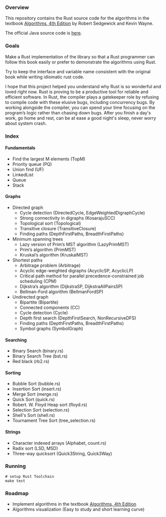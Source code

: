 ### Overview 

This repository contains the Rust source code 
for the algorithms in the textbook 
[Algorithms, 4th Edition](http://amzn.to/13VNJi7) 
by Robert Sedgewick and Kevin Wayne.

The official Java source code is 
[here](https://github.com/kevin-wayne/algs4).

### Goals

Make a Rust implementation of the library so that
a Rust programmer can follow this book easily or
prefer to demonstrate the algorithms using Rust.

Try to keep the interface and variable name consistent
with the original book while writing idiomatic rust
code.

I hope that this project helped you understand why 
Rust is so wonderful and loved right now. Rust is proving 
to be a productive tool for reliable and efficient software. 
In Rust, the compiler plays
a gatekeeper role by refusing to compile code with
these elusive bugs, including concurrency bugs.
By working alongside the compiler, you can spend your
time focusing on the program’s logic rather than
chasing down bugs. After you finish a day's work,
go home and rest, can be at ease a good night's sleep,
never worry about system crash.

### Index

#### Fundamentals 

- Find the largest M elements (TopM)
- Priority queue (PQ)
- Union find (UF)
- LinkedList
- Queue
- Stack

#### Graphs

- Directed graph
  - Cycle detection (DirectedCycle, EdgeWeightedDigraphCycle)
  - Strong connectivity in digraphs (KosarajuSCC)
  - Topological sort (Topological)
  - Transitive closure (TransitiveClosure)
  - Finding paths (DepthFirstPaths, BreadthFirstPaths)
- Minimum spanning trees 
  - Lazy version of Prim’s MST algorithm (LazyPrimMST)
  - Prim’s algorithm (PrimMST)
  - Kruskal’s algorithm (KruskalMST)
- Shortest paths
  - Arbitrage problem (Arbitrage)
  - Acyclic edge-weighted digraphs (AcyclicSP, AcyclicLP)
  - Critical path method for parallel precedence-constrained job scheduling (CPM)
  - Dijkstra’s algorithm (DijkstraSP, DijkstraAllPairsSP)
  - Bellman-Ford algorithm (BellmanFordSP) 
- Undirected graph
  - Bipartite (Bipartite)
  - Connected components (CC)
  - Cycle detection (Cycle)
  - Depth first search (DepthFirstSearch, NonRecursiveDFS)
  - Finding paths (DepthFirstPaths, BreadthFirstPaths)
  - Symbol graphs (SymbolGraph)

#### Searching

- Binary Search (binary.rs)
- Binary Search Tree (bst.rs)
- Red black (rb2.rs)

#### Sorting

- Bubble Sort (bubble.rs)
- Insertion Sort (insert.rs)
- Merge Sort (merge.rs)
- Quick Sort (quick.rs)
- Robert. W. Floyd Heap sort (floyd.rs)
- Selection Sort (selection.rs)
- Shell's Sort (shell.rs)
- Tournament Tree Sort (tree_selection.rs)

#### Strings

- Character indexed arrays (Alphabet, count.rs)
- Radix sort (LSD, MSD)
- Three-way quicksort (Quick3String, Quick3Way)

### Running

```
# setup Rust Toolchain
make test
```

### Roadmap

- Implement algorithms in the textbook
  [Algorithms, 4th Edition](http://amzn.to/13VNJi7)
- Algorithms visualization (Easy to study and short learning curve)